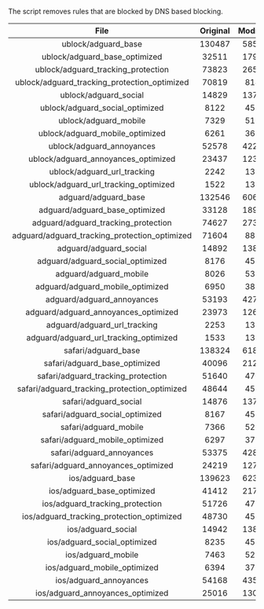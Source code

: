 The script removes rules that are blocked by DNS based blocking.


| File | Original | Modified |
|:----:|:-----:|:-----:|
| ublock/adguard_base | 130487 | 58515 |
| ublock/adguard_base_optimized | 32511 | 17911 |
| ublock/adguard_tracking_protection | 73823 | 26578 |
| ublock/adguard_tracking_protection_optimized | 70819 | 8145 |
| ublock/adguard_social | 14829 | 13746 |
| ublock/adguard_social_optimized | 8122 | 4530 |
| ublock/adguard_mobile | 7329 | 5166 |
| ublock/adguard_mobile_optimized | 6261 | 3690 |
| ublock/adguard_annoyances | 52578 | 42259 |
| ublock/adguard_annoyances_optimized | 23437 | 12331 |
| ublock/adguard_url_tracking | 2242 | 1364 |
| ublock/adguard_url_tracking_optimized | 1522 | 1361 |
| adguard/adguard_base | 132546 | 60617 |
| adguard/adguard_base_optimized | 33128 | 18953 |
| adguard/adguard_tracking_protection | 74627 | 27322 |
| adguard/adguard_tracking_protection_optimized | 71604 | 8873 |
| adguard/adguard_social | 14892 | 13811 |
| adguard/adguard_social_optimized | 8176 | 4581 |
| adguard/adguard_mobile | 8026 | 5353 |
| adguard/adguard_mobile_optimized | 6950 | 3870 |
| adguard/adguard_annoyances | 53193 | 42786 |
| adguard/adguard_annoyances_optimized | 23973 | 12631 |
| adguard/adguard_url_tracking | 2253 | 1373 |
| adguard/adguard_url_tracking_optimized | 1533 | 1370 |
| safari/adguard_base | 138324 | 61819 |
| safari/adguard_base_optimized | 40096 | 21241 |
| safari/adguard_tracking_protection | 51640 | 4703 |
| safari/adguard_tracking_protection_optimized | 48644 | 4551 |
| safari/adguard_social | 14876 | 13792 |
| safari/adguard_social_optimized | 8167 | 4565 |
| safari/adguard_mobile | 7366 | 5208 |
| safari/adguard_mobile_optimized | 6297 | 3726 |
| safari/adguard_annoyances | 53375 | 42887 |
| safari/adguard_annoyances_optimized | 24219 | 12708 |
| ios/adguard_base | 139623 | 62328 |
| ios/adguard_base_optimized | 41412 | 21747 |
| ios/adguard_tracking_protection | 51726 | 4713 |
| ios/adguard_tracking_protection_optimized | 48730 | 4561 |
| ios/adguard_social | 14942 | 13831 |
| ios/adguard_social_optimized | 8235 | 4586 |
| ios/adguard_mobile | 7463 | 5253 |
| ios/adguard_mobile_optimized | 6394 | 3768 |
| ios/adguard_annoyances | 54168 | 43565 |
| ios/adguard_annoyances_optimized | 25016 | 13038 |